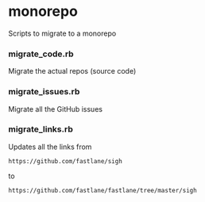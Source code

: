 # monorepo
Scripts to migrate to a monorepo

### migrate_code.rb

Migrate the actual repos (source code)

### migrate_issues.rb

Migrate all the GitHub issues

### migrate_links.rb

Updates all the links from

```
https://github.com/fastlane/sigh
```

to

```
https://github.com/fastlane/fastlane/tree/master/sigh
```
